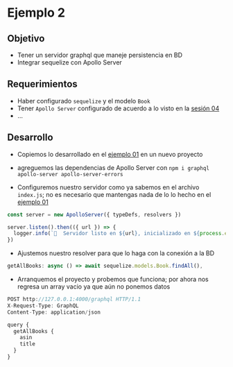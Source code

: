 # Ejemplo 2

## Objetivo

* Tener un servidor graphql que maneje persistencia en BD
* Integrar sequelize con Apollo Server

## Requerimientos

* Haber configurado `sequelize` y el modelo `Book`
* Tener `Apollo Server` configurado de acuerdo a lo visto en la [sesión 04](../../sesion04/)
* ...

## Desarrollo

* Copiemos lo desarrollado en el [ejemplo 01](../ejemplo01/) en un nuevo proyecto

* agreguemos las dependencias de Apollo Server con
    `npm i graphql apollo-server apollo-server-errors`

* Configuremos nuestro servidor como ya sabemos en el archivo `index.js`; no es necesario que mantengas nada de lo lo hecho en el [ejemplo 01](../ejemplo01/)
```js
const server = new ApolloServer({ typeDefs, resolvers })

server.listen().then(({ url }) => {
  logger.info(`🚀  Servidor listo en ${url}, inicializado en ${process.env.NODE_ENV} a las ${new Date().toISOString()}`)
})
```

* Ajustemos nuestro resolver para que lo haga con la conexión a la BD
```js
getAllBooks: async () => await sequelize.models.Book.findAll(),
```

* Arranquemos el proyecto y probemos que funciona; por ahora nos regresa un array vacio ya que aún no ponemos datos
```js
POST http://127.0.0.1:4000/graphql HTTP/1.1
X-Request-Type: GraphQL
Content-Type: application/json

query {
  getAllBooks {
    asin
    title
  }
}
```